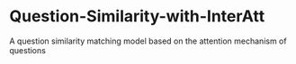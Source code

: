 # Question-Similarity-with-InterAtt
A question similarity matching model based on the attention mechanism of questions
